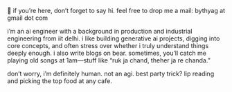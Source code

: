 🍓 if you’re here, don’t forget to say hi. feel free to drop me a mail: bythyag at gmail dot com

i’m an ai engineer with a background in production and industrial engineering from iit delhi. i like building generative ai projects, digging into core concepts, and often stress over whether i truly understand things deeply enough. i also write blogs on bear. sometimes, you’ll catch me playing old songs at 1am—stuff like “ruk ja chand, theher ja re chanda.”

don’t worry, i’m definitely human. not an agi. best party trick? lip reading and picking the top food at any cafe.
